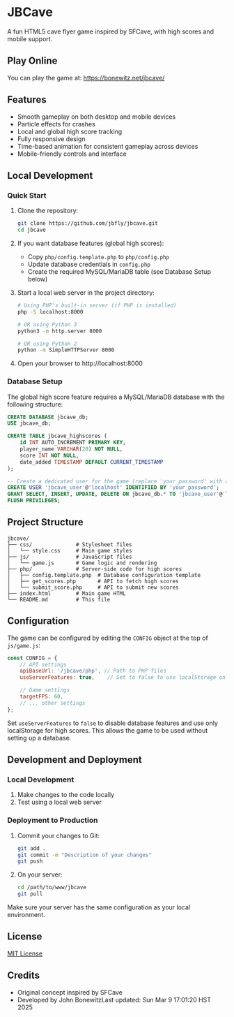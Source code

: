 # JBCave

A fun HTML5 cave flyer game inspired by SFCave, with high scores and mobile support.

## Play Online

You can play the game at: https://bonewitz.net/jbcave/

## Features

- Smooth gameplay on both desktop and mobile devices
- Particle effects for crashes
- Local and global high score tracking
- Fully responsive design
- Time-based animation for consistent gameplay across devices
- Mobile-friendly controls and interface

## Local Development

### Quick Start

1. Clone the repository:
   ```bash
   git clone https://github.com/jbfly/jbcave.git
   cd jbcave
   ```

2. If you want database features (global high scores):
   - Copy `php/config.template.php` to `php/config.php`
   - Update database credentials in `config.php`
   - Create the required MySQL/MariaDB table (see Database Setup below)

3. Start a local web server in the project directory:
   ```bash
   # Using PHP's built-in server (if PHP is installed)
   php -S localhost:8000
   
   # OR using Python 3
   python3 -m http.server 8000
   
   # OR using Python 2
   python -m SimpleHTTPServer 8000
   ```

4. Open your browser to http://localhost:8000

### Database Setup

The global high score feature requires a MySQL/MariaDB database with the following structure:

```sql
CREATE DATABASE jbcave_db;
USE jbcave_db;

CREATE TABLE jbcave_highscores (
    id INT AUTO_INCREMENT PRIMARY KEY,
    player_name VARCHAR(20) NOT NULL,
    score INT NOT NULL,
    date_added TIMESTAMP DEFAULT CURRENT_TIMESTAMP
);

-- Create a dedicated user for the game (replace 'your_password' with a secure password)
CREATE USER 'jbcave_user'@'localhost' IDENTIFIED BY 'your_password';
GRANT SELECT, INSERT, UPDATE, DELETE ON jbcave_db.* TO 'jbcave_user'@'localhost';
FLUSH PRIVILEGES;
```

## Project Structure

```
jbcave/
├── css/              # Stylesheet files
│   └── style.css     # Main game styles
├── js/               # JavaScript files
│   └── game.js       # Game logic and rendering
├── php/              # Server-side code for high scores
│   ├── config.template.php  # Database configuration template
│   ├── get_scores.php       # API to fetch high scores
│   └── submit_score.php     # API to submit new scores
├── index.html        # Main game HTML
└── README.md         # This file
```

## Configuration

The game can be configured by editing the `CONFIG` object at the top of `js/game.js`:

```javascript
const CONFIG = {
    // API settings
    apiBaseUrl: '/jbcave/php', // Path to PHP files 
    useServerFeatures: true,    // Set to false to use localStorage only

    // Game settings
    targetFPS: 60,
    // ... other settings
};
```

Set `useServerFeatures` to `false` to disable database features and use only localStorage for high scores. This allows the game to be used without setting up a database.

## Development and Deployment

### Local Development

1. Make changes to the code locally
2. Test using a local web server

### Deployment to Production

1. Commit your changes to Git:
   ```bash
   git add .
   git commit -m "Description of your changes"
   git push
   ```

2. On your server:
   ```bash
   cd /path/to/www/jbcave
   git pull
   ```

Make sure your server has the same configuration as your local environment.

## License

[MIT License](LICENSE)

## Credits

- Original concept inspired by SFCave
- Developed by John BonewitzLast updated: Sun Mar  9 17:01:20 HST 2025
